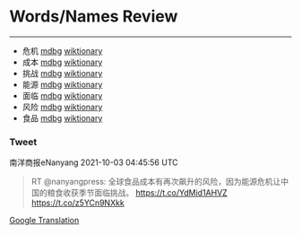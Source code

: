 
# Words/Names Review
___
- 危机 [mdbg](https://www.mdbg.net/chinese/dictionary?page=worddict&wdrst=0&wdqb=危机) [wiktionary](https://en.wiktionary.org/wiki/危机)
- 成本 [mdbg](https://www.mdbg.net/chinese/dictionary?page=worddict&wdrst=0&wdqb=成本) [wiktionary](https://en.wiktionary.org/wiki/成本)
- 挑战 [mdbg](https://www.mdbg.net/chinese/dictionary?page=worddict&wdrst=0&wdqb=挑战) [wiktionary](https://en.wiktionary.org/wiki/挑战)
- 能源 [mdbg](https://www.mdbg.net/chinese/dictionary?page=worddict&wdrst=0&wdqb=能源) [wiktionary](https://en.wiktionary.org/wiki/能源)
- 面临 [mdbg](https://www.mdbg.net/chinese/dictionary?page=worddict&wdrst=0&wdqb=面临) [wiktionary](https://en.wiktionary.org/wiki/面临)
- 风险 [mdbg](https://www.mdbg.net/chinese/dictionary?page=worddict&wdrst=0&wdqb=风险) [wiktionary](https://en.wiktionary.org/wiki/风险)
- 食品 [mdbg](https://www.mdbg.net/chinese/dictionary?page=worddict&wdrst=0&wdqb=食品) [wiktionary](https://en.wiktionary.org/wiki/食品)
### Tweet
南洋商报eNanyang 2021-10-03 04:45:56 UTC
> RT @nanyangpress: 全球食品成本有再次飙升的风险，因为能源危机让中国的粮食收获季节面临挑战。 https://t.co/YdMid1AHVZ https://t.co/z5YCn9NXkk

[Google Translation](https://translate.google.com/?hi=en&tab=TT&sl=zh-CN&tl=en&op=translate&text=RT+%40nanyangpress%3A+%E5%85%A8%E7%90%83%E9%A3%9F%E5%93%81%E6%88%90%E6%9C%AC%E6%9C%89%E5%86%8D%E6%AC%A1%E9%A3%99%E5%8D%87%E7%9A%84%E9%A3%8E%E9%99%A9%EF%BC%8C%E5%9B%A0%E4%B8%BA%E8%83%BD%E6%BA%90%E5%8D%B1%E6%9C%BA%E8%AE%A9%E4%B8%AD%E5%9B%BD%E7%9A%84%E7%B2%AE%E9%A3%9F%E6%94%B6%E8%8E%B7%E5%AD%A3%E8%8A%82%E9%9D%A2%E4%B8%B4%E6%8C%91%E6%88%98%E3%80%82+https%3A%2F%2Ft.co%2FYdMid1AHVZ+https%3A%2F%2Ft.co%2Fz5YCn9NXkk)
